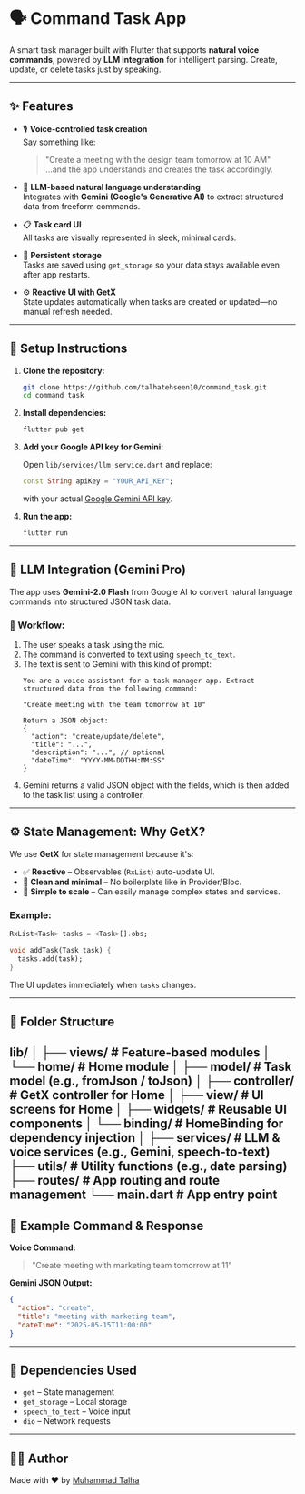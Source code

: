 # 🗣️ Command Task App

A smart task manager built with Flutter that supports **natural voice commands**, powered by **LLM integration** for intelligent parsing. Create, update, or delete tasks just by speaking.

---

## ✨ Features

- 🎙️ **Voice-controlled task creation**  
  Say something like:  
  > "Create a meeting with the design team tomorrow at 10 AM"  
  ...and the app understands and creates the task accordingly.

- 🧠 **LLM-based natural language understanding**  
  Integrates with **Gemini (Google's Generative AI)** to extract structured data from freeform commands.

- 📋 **Task card UI**  
  All tasks are visually represented in sleek, minimal cards.

- 💾 **Persistent storage**  
  Tasks are saved using `get_storage` so your data stays available even after app restarts.

- ⚙️ **Reactive UI with GetX**  
  State updates automatically when tasks are created or updated—no manual refresh needed.

---

## 🚀 Setup Instructions

1. **Clone the repository:**

   ```bash
   git clone https://github.com/talhatehseen10/command_task.git
   cd command_task
   ```

2. **Install dependencies:**

   ```bash
   flutter pub get
   ```

3. **Add your Google API key for Gemini:**

   Open `lib/services/llm_service.dart` and replace:

   ```dart
   const String apiKey = "YOUR_API_KEY";
   ```

   with your actual [Google Gemini API key](https://aistudio.google.com/app/apikey).

4. **Run the app:**

   ```bash
   flutter run
   ```

---

## 🤖 LLM Integration (Gemini Pro)

The app uses **Gemini-2.0 Flash** from Google AI to convert natural language commands into structured JSON task data.

### 🔄 Workflow:

1. The user speaks a task using the mic.
2. The command is converted to text using `speech_to_text`.
3. The text is sent to Gemini with this kind of prompt:
   ```
   You are a voice assistant for a task manager app. Extract structured data from the following command:

   "Create meeting with the team tomorrow at 10"

   Return a JSON object:
   {
     "action": "create/update/delete",
     "title": "...",
     "description": "...", // optional
     "dateTime": "YYYY-MM-DDTHH:MM:SS"
   }
   ```
4. Gemini returns a valid JSON object with the fields, which is then added to the task list using a controller.

---

## ⚙️ State Management: Why GetX?

We use **GetX** for state management because it's:

- ✅ **Reactive** – Observables (`RxList`) auto-update UI.
- 🧼 **Clean and minimal** – No boilerplate like in Provider/Bloc.
- 🧠 **Simple to scale** – Can easily manage complex states and services.

### Example:

```dart
RxList<Task> tasks = <Task>[].obs;

void addTask(Task task) {
  tasks.add(task);
}
```

The UI updates immediately when `tasks` changes.

---

## 📂 Folder Structure

lib/
│
├── views/                      # Feature-based modules
│   └── home/                     # Home module
│       ├── model/                # Task model (e.g., fromJson / toJson)
│       ├── controller/           # GetX controller for Home
│       ├── view/                 # UI screens for Home
│       ├── widgets/              # Reusable UI components
│       └── binding/              # HomeBinding for dependency injection
│
├── services/                     # LLM & voice services (e.g., Gemini, speech-to-text)
├── utils/                        # Utility functions (e.g., date parsing)
├── routes/                       # App routing and route management
└── main.dart                     # App entry point
---

## 🧪 Example Command & Response

**Voice Command:**  
> "Create meeting with marketing team tomorrow at 11"

**Gemini JSON Output:**
```json
{
  "action": "create",
  "title": "meeting with marketing team",
  "dateTime": "2025-05-15T11:00:00"
}
```

---

## 📌 Dependencies Used

- `get` – State management
- `get_storage` – Local storage
- `speech_to_text` – Voice input
- `dio` – Network requests

---

## 👨‍💻 Author

Made with ❤️ by [Muhammad Talha](https://www.linkedin.com/in/muhammad-talha-qureshi-639992173/)
